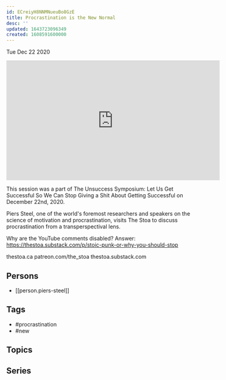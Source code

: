 ```yaml
---
id: ECreiyH8NNMNueuBo8GzE
title: Procrastination is the New Normal
desc: ''
updated: 1643723096349
created: 1608591600000
---
```





Tue Dec 22 2020

<iframe width="560" height="315" src="https://www.youtube.com/embed/lFQgt064DrQ" title="Procrastination is the New Normal w/ Piers Steel" frameborder="0" allow="accelerometer; autoplay; clipboard-write; encrypted-media; gyroscope; picture-in-picture" allowfullscreen ></iframe>

This session was a part of The Unsuccess Symposium: Let Us Get Successful So We Can Stop Giving a Shit About Getting Successful on December 22nd, 2020.

Piers Steel, one of the world's foremost researchers and speakers on the science of motivation and procrastination, visits The Stoa to discuss procrastination from a transperspectival lens.

Why are the YouTube comments disabled? Answer: https://thestoa.substack.com/p/stoic-punk-or-why-you-should-stop

thestoa.ca
patreon.com/the_stoa
thestoa.substack.com

## Persons

- [[person.piers-steel]]

## Tags

- #procrastination
- #new

## Topics



## Series



